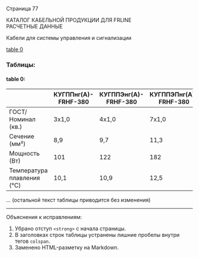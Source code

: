 Страница 77

КАТАЛОГ КАБЕЛЬНОЙ ПРОДУКЦИИ ДЛЯ FRLINE  
РАСЧЕТНЫЕ ДАННЫЕ  

Кабели для системы управления и сигнализации  
  
[table 0](#3f482577-6591-4042-89c2-fbd445ec0186) 

### Таблицы:

#### table 0:

| | КУГППнг(А)-FRHF-380 | КУГППЭнг(А)-FRHF-380 | КУГППЭПнг(А)-FRHF-380 |
| --- | --- | --- | --- |
| ГОСТ/Номинал (кв.) | 3x1,0 | 4x1,0 | 7x1,0 |
| Сечение (мм²) | 8,9 | 9,7 | 11,3 |
| Мощность (Вт) | 101 | 122 | 182 |
| Температура плавления (°C) | 10,1 | 10,9 | 12,5 |

... (остальной текст таблицы приводится без изменения)

---

Объяснения к исправлениям:
1. Убрано отступ `<strong>` с начала страницы.
2. В заголовках строк таблицы устранены лишние пробелы внутри тегов `colspan`.
3. Заменено HTML-разметку на Markdown.